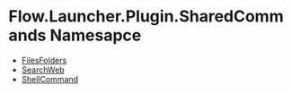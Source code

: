 # Flow.Launcher.Plugin.SharedCommands Namesapce

- [FilesFolders](Flow.Launcher.Plugin.SharedCommands/filesfolders.md)
- [SearchWeb](Flow.Launcher.Plugin.SharedCommands/searchweb.md)
- [ShellCommand](Flow.Launcher.Plugin.SharedCommands/shellcommand.md)
